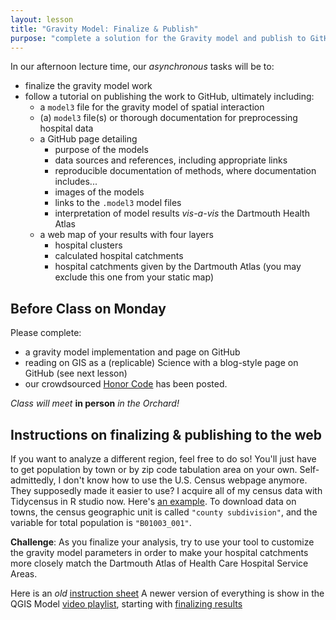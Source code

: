 ```yaml
---
layout: lesson
title: "Gravity Model: Finalize & Publish"
purpose: "complete a solution for the Gravity model and publish to GitHub"
---
```


In our afternoon lecture time, our *asynchronous* tasks will be to:

- finalize the gravity model work
- follow a tutorial on publishing the work to GitHub, ultimately including:
  - a `model3` file for the gravity model of spatial interaction
  - (a) `model3` file(s) or thorough documentation for preprocessing hospital data
  - a GitHub page detailing
    - purpose of the models
    - data sources and references, including appropriate links
    - reproducible documentation of methods, where documentation includes...
    - images of the models
    - links to the `.model3` model files
    - interpretation of model results *vis-a-vis* the Dartmouth Health Atlas
  - a web map of your results with four layers
    - hospital clusters
    - calculated hospital catchments
    - hospital catchments given by the Dartmouth Atlas (you may exclude this one from your static map)

## Before Class on Monday

Please complete:
- a gravity model implementation and page on GitHub
- reading on GIS as a (replicable) Science with a blog-style page on GitHub (see next lesson)
- our crowdsourced [Honor Code](00c_honorcode.html) has been posted.

*Class will meet* **in person** *in the Orchard!*

## Instructions on finalizing & publishing to the web

If you want to analyze a different region, feel free to do so! You'll just have to get population by town or by zip code tabulation area on your own. Self-admittedly, I don't know how to use the U.S. Census webpage anymore. They supposedly made it easier to use? I acquire all of my census data with Tidycensus in R studio now. Here's [an example](https://github.com/GIS4DEV/USCensus). To download data on towns, the census geographic unit is called `"county subdivision"`, and the variable for total population is `"B01003_001"`.

**Challenge**: As you finalize your analysis, try to use your tool to customize the gravity model parameters in order to make your hospital catchments more closely match the Dartmouth Atlas of Health Care Hospital Service Areas.

Here is an *old* [instruction sheet](assets/qgis2web.pdf)
A newer version of everything is show in the QGIS Model [video playlist](https://midd.hosted.panopto.com/Panopto/Pages/Sessions/List.aspx?folderID=324cb720-6901-48e2-b57a-acdf014ab826), starting with [finalizing results](https://midd.hosted.panopto.com/Panopto/Pages/Viewer.aspx?id=7e55c4d2-8072-4049-bb9d-ace201042448)
